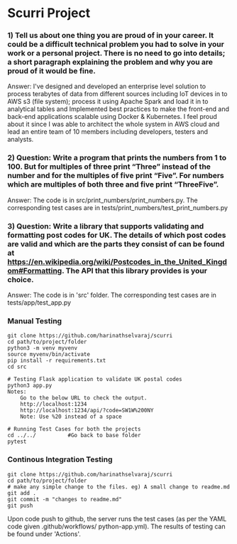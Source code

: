 # Scurri Project

### 1) Tell us about one thing you are proud of in your career. It could be a difficult technical problem you had to solve in your work or a personal project. There is no need to go into details; a short paragraph explaining the problem and why you are proud of it would be fine. 
Answer: I've designed and developed an enterprise level solution to process terabytes of data from different sources including IoT devices in to AWS s3 (file system); process it using Apache Spark and load it in to analytical tables and Implemented best practices to make the front-end and back-end applications scalable using Docker & Kubernetes. I feel proud about it since I was able to architect the whole system in AWS cloud and lead an entire team of 10 members including developers, testers and analysts.

### 2) Question: Write a program that prints the numbers from 1 to 100. But for multiples of three print “Three” instead of the number and for the multiples of five print “Five”. For numbers which are multiples of both three and five print “ThreeFive”.
Answer: The code is in src/print_numbers/print_numbers.py. The corresponding test cases are in tests/print_numbers/test_print_numbers.py

### 3) Question: Write a library that supports validating and formatting post codes for UK. The details of which post codes are valid and which are the parts they consist of can be found at https://en.wikipedia.org/wiki/Postcodes_in_the_United_Kingdom#Formatting. The API that this library provides is your choice.
Answer: The code is in 'src' folder. The corresponding test cases are in tests/app/test_app.py

### Manual Testing
```
git clone https://github.com/harinathselvaraj/scurri
cd path/to/project/folder
python3 -m venv myvenv
source myvenv/bin/activate
pip install -r requirements.txt
cd src

# Testing Flask application to validate UK postal codes
python3 app.py
Notes:
    Go to the below URL to check the output.
    http://localhost:1234
    http://localhost:1234/api/?code=SW1W%200NY
    Note: Use %20 instead of a space

# Running Test Cases for both the projects
cd ../../          #Go back to base folder
pytest

```
### Continous Integration Testing
```
git clone https://github.com/harinathselvaraj/scurri
cd path/to/project/folder
# make any simple change to the files. eg) A small change to readme.md
git add .
git commit -m "changes to readme.md"
git push
```

Upon code push to github, the server runs the test cases (as per the YAML code given .github/workflows/
python-app.yml). The results of testing can be found under 'Actions'. 
